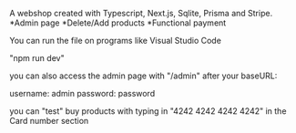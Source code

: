 A webshop created with Typescript, Next.js, Sqlite, Prisma and Stripe.
*Admin page
*Delete/Add products
*Functional payment

You can run the file on programs like Visual Studio Code

"npm run dev"

you can also access the admin page with "/admin" after your baseURL: 

username: admin
password: password

you can "test" buy products with typing in "4242 4242 4242 4242" in the Card number section
